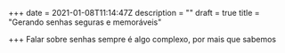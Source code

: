 +++
date = 2021-01-08T11:14:47Z
description = ""
draft = true
title = "Gerando senhas seguras e memoráveis"

+++
Falar sobre senhas sempre é algo complexo, por mais que sabemos